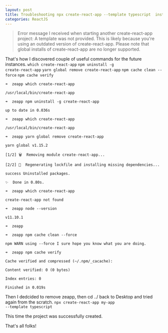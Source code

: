 ```yaml
---
layout: post
title: Troubleshooting npx create-react-app --template typescript  installation
categories: ReactJS
---
```


> Error message I received when starting another create-react-app project:
> A template was not provided. This is likely because you're using an outdated version of create-react-app.
> Please note that global installs of create-react-app are no longer supported.

That's how I discovered couple of useful commands for the future instances.
<code>which create-react-app</code>
<code>npm uninstall -g create-react-app</code>
<code>yarn global remove create-react-app</code>
<code>npm cache clean --force</code>
<code>npm cache verify</code>

```
➜  zeapp which create-react-app                      

/usr/local/bin/create-react-app

➜  zeapp npm uninstall -g create-react-app

up to date in 0.036s

➜  zeapp which create-react-app           

/usr/local/bin/create-react-app

➜  zeapp yarn global remove create-react-app

yarn global v1.15.2

[1/2] 🗑  Removing module create-react-app...

[2/2] 🔨  Regenerating lockfile and installing missing dependencies...

success Uninstalled packages.

✨  Done in 0.80s.

➜  zeapp which create-react-app             

create-react-app not found

➜  zeapp node --version                   

v11.10.1

➜  zeapp 

➜  zeapp npm cache clean --force

npm WARN using --force I sure hope you know what you are doing.

➜  zeapp npm cache verify

Cache verified and compressed (~/.npm/_cacache):

Content verified: 0 (0 bytes)

Index entries: 0

Finished in 0.019s

```
Then I  dedcided to remove zeapp, then cd ../ back to Desktop and tried again from the scratch.
<code>npx create-react-app my-app --template typescript</code>

This time the project was successfully created.

That's all folks!